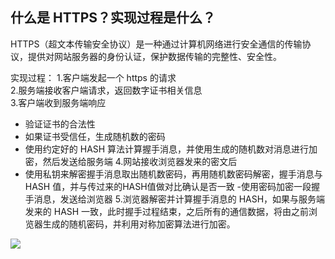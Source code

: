 什么是 HTTPS？实现过程是什么？
---
HTTPS（超文本传输安全协议）是一种通过计算机网络进行安全通信的传输协议，提供对网站服务器的身份认证，保护数据传输的完整性、安全性。

实现过程：
1.客户端发起一个 https 的请求  
2.服务端接收客户端请求，返回数字证书相关信息  
3.客户端收到服务端响应  
   - 验证证书的合法性
   - 如果证书受信任，生成随机数的密码
   - 使用约定好的 HASH 算法计算握手消息，并使用生成的随机数对消息进行加密，然后发送给服务端
4.网站接收浏览器发来的密文后
   - 使用私钥来解密握手消息取出随机数密码，再用随机数密码解密，握手消息与 HASH 值，并与传过来的HASH值做对比确认是否一致
   -使用密码加密一段握手消息，发送给浏览器
5.浏览器解密并计算握手消息的 HASH，如果与服务端发来的 HASH 一致，此时握手过程结束，之后所有的通信数据，将由之前浏览器生成的随机密码，并利用对称加密算法进行加密。

![](http://orvwtnort.bkt.clouddn.com/201721343/1523347217495.png) 
